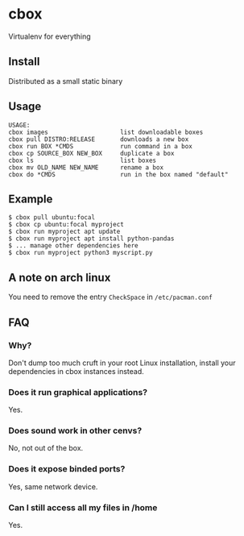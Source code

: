 # cbox
Virtualenv for everything

## Install
Distributed as a small static binary

## Usage
```
USAGE:
cbox images                    list downloadable boxes
cbox pull DISTRO:RELEASE       downloads a new box
cbox run BOX *CMDS             run command in a box
cbox cp SOURCE_BOX NEW_BOX     duplicate a box
cbox ls                        list boxes
cbox mv OLD_NAME NEW_NAME      rename a box
cbox do *CMDS                  run in the box named "default"
```

## Example
```
$ cbox pull ubuntu:focal
$ cbox cp ubuntu:focal myproject
$ cbox run myproject apt update
$ cbox run myproject apt install python-pandas
$ ... manage other dependencies here
$ cbox run myproject python3 myscript.py
```


## A note on arch linux
You need to remove the entry `CheckSpace` in `/etc/pacman.conf`

## FAQ

### Why?

Don't dump too much cruft in your root Linux installation, install your dependencies in cbox instances instead.

### Does it run graphical applications?
Yes.

### Does sound work in other cenvs?
No, not out of the box.

### Does it expose binded ports?
Yes, same network device.

### Can I still access all my files in /home
Yes.

